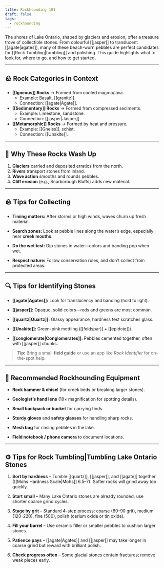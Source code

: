 ```yaml
---
title: Rockhounding 101
draft: false
tags:
  - rockhounding
---
```


The shores of Lake Ontario, shaped by glaciers and erosion, offer a treasure trove of collectible stones. From colourful [[jasper]] to translucent [[agate|agates]], many of these beach-worn pebbles are perfect candidates for [[Rock Tumbling|tumbling]] and polishing. This guide highlights what to look for, where to go, and how to get started.

---
## 🪨 Rock Categories in Context

- **[[Igneous]] Rocks** → Formed from cooled magma/lava. 
	- Example: Basalt, [[granite]]. 
	- Connection: [[agate|Agate]].  
- **[[Sedimentary]] Rocks** → Formed from compressed sediments. 
	- Example: Limestone, sandstone. 
	- Connection: [[jasper|Jasper]].  
- **[[Metamorphic]] Rocks** → Formed by heat and pressure. 
	- Example: [[Gneiss]], schist. 
	- Connection: [[Unakite]].  

---
## 🌊 Why These Rocks Wash Up

1. **Glaciers** carried and deposited erratics from the north.  
2. **Rivers** transport stones from inland.  
3. **Wave action** smooths and rounds pebbles.  
4. **Cliff erosion** (e.g., Scarborough Bluffs) adds new material.  

---
## 🪨 Tips for Collecting

- **Timing matters:** After storms or high winds, waves churn up fresh material.
    
- **Search zones:** Look at pebble lines along the water’s edge, especially near **creek mouths**.
    
- **Do the wet test:** Dip stones in water—colors and banding pop when wet.
    
- **Respect nature:** Follow conservation rules, and don’t collect from protected areas.

---

## 🔍 Tips for Identifying Stones

- **[[agate|Agates]]:** Look for translucency and banding (hold to light).
    
- **[[jasper]]:** Opaque, solid colors—reds and greens are most common.
    
- **[[quartz|Quartz]]:** Glassy appearance, hardness test scratches glass.
    
- **[[Unakite]]:** Green-pink mottling ([[feldspar]] + [[epidote]]).
    
- **[[conglomerate|Conglomerates]]:** Pebbles cemented together, often with [[jasper]] chunks.

> **Tip:** Bring a small **field guide** or use an app like _Rock Identifier_ for on-the-spot help.

---

## 🎒 Recommended Rockhounding Equipment

- **Rock hammer & chisel** (for creek beds or breaking larger stones).
    
- **Geologist’s hand lens** (10× magnification for spotting details).
    
- **Small backpack or bucket** for carrying finds.
    
- **Sturdy gloves** and **safety glasses** for handling sharp rocks.
    
- **Mesh bag** for rinsing pebbles in the lake.
    
- **Field notebook / phone camera** to document locations.

---

## ⚙️ Tips for Rock Tumbling|Tumbling Lake Ontario Stones

1. **Sort by hardness** – Tumble [[quartz]], [[jasper]], and [[agate]] together ([[Mohs Hardness Scale|Mohs]] 6.5–7). Softer rocks will grind away too quickly.
    
2. **Start small** – Many Lake Ontario stones are already rounded; use shorter coarse grind cycles.
    
3. **Stage by grit** – Standard 4-step process: coarse (60–90 grit), medium (120–220), fine (500), polish (cerium oxide or tin oxide).
    
4. **Fill your barrel** – Use ceramic filler or smaller pebbles to cushion larger stones.
    
5. **Patience pays** – [[agate|Agates]] and [[jasper]] may take longer in coarse grind but reward with brilliant polish.
    
6. **Check progress often** – Some glacial stones contain fractures; remove weak pieces early.